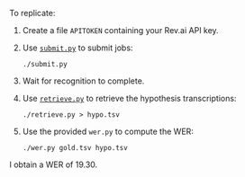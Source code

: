 To replicate:

1.  Create a file `APITOKEN` containing your Rev.ai API key.

2.  Use [`submit.py`](submit.py) to submit jobs:

        ./submit.py

3.  Wait for recognition to complete.

4.  Use [`retrieve.py`](retrieve.py) to retrieve the hypothesis
    transcriptions:

        ./retrieve.py > hypo.tsv

5.  Use the provided `wer.py` to compute the WER:

        ./wer.py gold.tsv hypo.tsv

I obtain a WER of 19.30.
